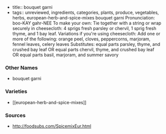 - title:: bouquet garni
- tags:: unreviewed, ingredients, categories, plants, produce, vegetables, herbs, european-herb-and-spice-mixes
bouquet garni Pronunciation: boo-KAY gahr-NEE To make your own: Tie together with a string or wrap securely in cheesecloth: 4 sprigs fresh parsley or chervil, 1 sprig fresh thyme, and 1 bay leaf. Variations if you're using cheesecloth: Add one or more of the following: orange peel, cloves, peppercorns, marjoram, fennel leaves, celery leaves Substitutes: equal parts parsley, thyme, and crushed bay leaf OR equal parts chervil, thyme, and crushed bay leaf OR equal parts basil, marjoram, and summer savory

### Other Names

* bouquet garni

### Varieties

* [[european-herb-and-spice-mixes]]

### Sources
* http://foodsubs.com/SpicemixEur.html
